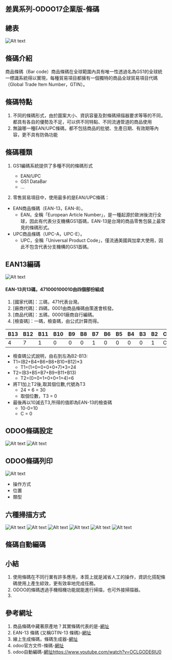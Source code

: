 ## 差異系列-ODOO17企業版-條碼

## 總表
![Alt text](https://github.com/ksharry/2024-ODOO17-Enterprise-Plan/blob/main/pic/F171401.png?raw=true)

## 條碼介紹
商品條碼（Bar code）商品條碼在全球範圍內具有唯一性透過名為GS1的全球統一標識系統得以實現，每種貿易項目都擁有一個獨特的商品全球貿易項目代碼（Global Trade Item Number，GTIN）。

## 條碼特點
1. 不同的條碼形式，由於圖案大小、資訊容量及對條碼掃描器要求等等的不同，都具有各自的優勢及不足，可以供不同特點、不同流通管道的商品使用
2. 無論哪一種EAN/UPC條碼，都不包括商品的批號、生產日期、有效期等內容，更不具有防偽功能

## 條碼種類
1. GS1編碼系統提供了多種不同的條碼形式
   + EAN/UPC
   + GS1 DataBar
   + ...

2. 零售貿易項目中，使用最多的是EAN/UPC條碼：
  + EAN商品條碼（EAN-13，EAN-8）。
    + EAN，全稱「European Article Number」，是一種起源於歐洲後流行全球，因此有代表分支機構GS1首碼，EAN-13是台灣的商品零售包裝上最常見的條碼形式。
  + UPC商品條碼（UPC-A，UPC-E）。
    + UPC，全稱「Universal Product Code」，僅流通美國與加拿大使用，因此不包含代表分支機構的GS1首碼。 

## EAN13編碼
![Alt text](https://github.com/ksharry/2024-ODOO17-Enterprise-Plan/blob/main/pic/F171402.png?raw=true)
#### EAN-13共13碼，471000100010由四個部份組成
1. [國家代碼]：三碼，471代表台灣。
2. [廠商代碼]：四碼，0001由商品條碼由策進會核發。
3. [商品代碼]：五碼，00001廠商自行編碼。
4. [檢查碼]：一碼，檢查碼，由公式計算而得。

|B13|B12|B11|B10|B9|B8|B7|B6|B5|B4|B3|B2|C |
|-- |-- |-- |-- |--|--|--|--|--|--|--|--|--|
|4  |7  |1  |0  |0 |0 |1 |0 |0 |0 |0 |1 |C |
   + 檢查碼公式說明，由右到左為B2-B13:
   + T1=(B2+B4+B6+B8+B10+B12)*3
     + T1=(1+0+0+0+0+7)*3=24
   + T2=(B3+B5+B7+B9+B11+B13)
     + T2=(0+0+1+0+0+1+4)=6
   + 將T1加上T2後,取其個位數,代號為T3
     + 24 + 6 = 30
     + 取個位數，T3 = 0
   + 最後再以10減去T3,所得的值即為EAN-13的檢查碼
     + 10-0=10
     + C = 0

## ODOO條碼設定
![Alt text](https://github.com/ksharry/2024-ODOO17-Enterprise-Plan/blob/main/pic/F171403.png?raw=true)
![Alt text](https://github.com/ksharry/2024-ODOO17-Enterprise-Plan/blob/main/pic/F171405.png?raw=true)

## ODOO條碼列印
![Alt text](https://github.com/ksharry/2024-ODOO17-Enterprise-Plan/blob/main/pic/F171404.png?raw=true)
  + 操作方式
  + 位置
  + 類型

## 六種掃描方式
![Alt text](https://github.com/ksharry/2024-ODOO17-Enterprise-Plan/blob/main/pic/F171406.png?raw=true)
![Alt text](https://github.com/ksharry/2024-ODOO17-Enterprise-Plan/blob/main/pic/F171407.png?raw=true)
![Alt text](https://github.com/ksharry/2024-ODOO17-Enterprise-Plan/blob/main/pic/F171408.png?raw=true)
![Alt text](https://github.com/ksharry/2024-ODOO17-Enterprise-Plan/blob/main/pic/F171409.png?raw=true)
![Alt text](https://github.com/ksharry/2024-ODOO17-Enterprise-Plan/blob/main/pic/F171410.png?raw=true)
![Alt text](https://github.com/ksharry/2024-ODOO17-Enterprise-Plan/blob/main/pic/F171411.png?raw=true)

## 條碼自動編碼

## 小結
1. 使用條碼在不同行業有許多應用，本質上就是減省人工的操作，資訊化搭配條碼使用上產生綜效，更有效率地完成任務。
2. ODOO的條碼透過手機相機功能就能進行掃描，也可外接掃描器。
3. 

## 參考網址
1. 商品條碼中藏著原產地？其實條碼代表的是-[網址](https://tw.news.yahoo.com/%E5%95%86%E5%93%81%E6%A2%9D%E7%A2%BC%E4%B8%AD%E8%97%8F%E8%91%97%E5%8E%9F%E7%94%A2%E5%9C%B0-%E5%85%B6%E5%AF%A6%E6%A2%9D%E7%A2%BC%E4%BB%A3%E8%A1%A8%E7%9A%84%E6%98%AF-003203722.html#:~:text=UPC%2DA%E6%A2%9D%E7%A2%BC%E6%9C%80%E7%82%BA%E5%B8%B8%E7%94%A8,%E4%BD%8D%E6%96%BC%E6%A2%9D%E7%A2%BC%E5%8D%80%E5%9F%9F%E4%B9%8B%E5%A4%96%E3%80%82)
2. EAN-13 條碼 (又稱GTIN-13 條碼)-[網址](https://appsbarcode.com/EAN-13.php)
3. 線上生成條碼，條碼生成器-[網址](https://www.gaitubao.com/hk/barcode)
4. odoo官方文件-條碼-[網址](https://www.odoo.com/documentation/17.0/applications/inventory_and_mrp/barcode/operations/barcode_nomenclature.html)
5. odoo自動編碼-[網址](https://www.youtube.com/watch?v=OCLGODE6lU0)https://www.youtube.com/watch?v=OCLGODE6lU0
